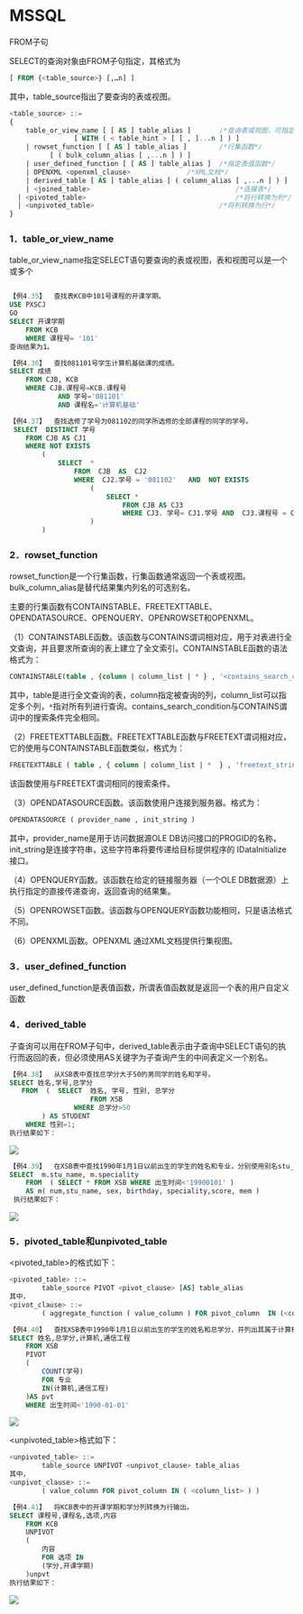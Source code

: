 # MSSQL

FROM子句

SELECT的查询对象由FROM子句指定，其格式为

```sql
[ FROM {<table_source>} [,…n] ]
```

其中，table_source指出了要查询的表或视图。

```sql
<table_source> ::= 
{
    table_or_view_name [ [ AS ] table_alias ] 		/*查询表或视图，可指定别名*/
        		[ WITH ( < table_hint > [ [ , ]...n ] ) ] 
    | rowset_function [ [ AS ] table_alias ] 		/*行集函数*/
          [ ( bulk_column_alias [ ,...n ] ) ] 
    | user_defined_function [ [ AS ] table_alias ]	/*指定表值函数*/
    | OPENXML <openxml_clause> 				/*XML文档*/
    | derived_table [ AS ] table_alias [ ( column_alias [ ,...n ] ) ] 		/*子查询*/
    | <joined_table> 									/*连接表*/
  | <pivoted_table> 									/*将行转换为列*/
  | <unpivoted_table> 								/*将列转换为行*/
}
```

### 1．table_or_view_name

table_or_view_name指定SELECT语句要查询的表或视图，表和视图可以是一个或多个


```sql

【例4.35】  查找表KCB中101号课程的开课学期。
USE PXSCJ 
GO
SELECT 开课学期
	FROM KCB
	WHERE 课程号= '101'
查询结果为1。

【例4.36】  查找081101号学生计算机基础课的成绩。
SELECT 成绩
	FROM CJB, KCB
	WHERE CJB.课程号=KCB.课程号
			AND 学号='081101' 
			AND 课程名='计算机基础'

【例4.37】  查找选修了学号为081102的同学所选修的全部课程的同学的学号。
 SELECT  DISTINCT 学号
	FROM CJB AS CJ1
	WHERE NOT EXISTS
		(  
			SELECT  *
				FROM  CJB  AS  CJ2
				WHERE  CJ2.学号 = '081102'   AND  NOT EXISTS
					(   
						SELECT *
							FROM CJB AS CJ3
							WHERE CJ3. 学号= CJ1.学号 AND  CJ3.课程号 = CJ2.课程号
					)
		)
```



### 2．rowset_function

rowset_function是一个行集函数，行集函数通常返回一个表或视图。bulk_column_alias是替代结果集内列名的可选别名。

主要的行集函数有CONTAINSTABLE、FREETEXTTABLE、OPENDATASOURCE、OPENQUERY、OPENROWSET和OPENXML。

（1）CONTAINSTABLE函数。该函数与CONTAINS谓词相对应，用于对表进行全文查询，并且要求所查询的表上建立了全文索引。CONTAINSTABLE函数的语法格式为：

```sql
CONTAINSTABLE(table , {column | column_list | * } , '<contains_search_condition>' [ , top_n_by_rank ] )
```
其中，table是进行全文查询的表，column指定被查询的列，column_list可以指定多个列，`*`指对所有列进行查询。contains_search_condition与CONTAINS谓词中的搜索条件完全相同。

（2）FREETEXTTABLE函数。FREETEXTTABLE函数与FREETEXT谓词相对应，它的使用与CONTAINSTABLE函数类似，格式为：
```sql
FREETEXTTABLE ( table , { column | column_list | *  } , 'freetext_string'  [ , top_n_by_rank ] )
```
该函数使用与FREETEXT谓词相同的搜索条件。

（3）OPENDATASOURCE函数。该函数使用户连接到服务器。格式为：
```sql
OPENDATASOURCE ( provider_name , init_string )
```
其中，provider_name是用于访问数据源OLE DB访问接口的PROGID的名称， init_string是连接字符串，这些字符串将要传递给目标提供程序的 IDataInitialize 接口。

（4）OPENQUERY函数。该函数在给定的链接服务器（一个OLE DB数据源）上执行指定的直接传递查询，返回查询的结果集。

（5）OPENROWSET函数。该函数与OPENQUERY函数功能相同，只是语法格式不同。

（6）OPENXML函数。OPENXML 通过XML文档提供行集视图。

### 3．user_defined_function

user_defined_function是表值函数，所谓表值函数就是返回一个表的用户自定义函数

### 4．derived_table

子查询可以用在FROM子句中，derived_table表示由子查询中SELECT语句的执行而返回的表，但必须使用AS关键字为子查询产生的中间表定义一个别名。

```sql
【例4.38】  从XSB表中查找总学分大于50的男同学的姓名和学号。
SELECT 姓名,学号,总学分
   FROM  (  SELECT  姓名, 学号, 性别, 总学分
                 	FROM XSB
				WHERE 总学分>50
		) AS STUDENT
    WHERE 性别=1;
执行结果如下：
```

![](https://cdn.jsdelivr.net/gh/ZanderZhao/img20/file/20200121235831.png)

```sql
【例4.39】  在XSB表中查找1990年1月1日以前出生的学生的姓名和专业，分别使用别名stu_name和speciality表示。
SELECT  m.stu_name, m.speciality
	FROM  ( SELECT * FROM XSB WHERE 出生时间<'19900101' )  
	AS m( num,stu_name, sex, birthday, speciality,score, mem )
 执行结果如下：
```


![](https://cdn.jsdelivr.net/gh/ZanderZhao/img20/file/20200121235832.png)



### 5．pivoted_table和unpivoted_table

<pivoted_table>的格式如下：

```sql
<pivoted_table> ::=
        table_source PIVOT <pivot_clause> [AS] table_alias
其中，
<pivot_clause> ::=
        ( aggregate_function ( value_column ) FOR pivot_column  IN (<column_list>) )
```

```sql
【例4.40】  查找XSB表中1990年1月1日以前出生的学生的姓名和总学分，并列出其属于计算机专业还是通信工程专业的情况，1表示是，0表示否。
SELECT 姓名,总学分,计算机,通信工程
	FROM XSB
	PIVOT
	(
		COUNT(学号)
		FOR 专业
		IN(计算机,通信工程)
	)AS pvt
	WHERE 出生时间<'1990-01-01'
```


![](https://cdn.jsdelivr.net/gh/ZanderZhao/img20/file/20200121235833.png)

<unpivoted_table>格式如下：
```sql
<unpivoted_table> ::=
        table_source UNPIVOT <unpivot_clause> table_alias
其中，
<unpivot_clause> ::=
        ( value_column FOR pivot_column IN ( <column_list> ) )

```


```sql
【例4.41】  将KCB表中的开课学期和学分列转换为行输出。
SELECT 课程号,课程名,选项,内容
	FROM KCB
	UNPIVOT
	(
		内容
		FOR 选项 IN
		(学分,开课学期)
	)unpvt
执行结果如下：
```



![](https://cdn.jsdelivr.net/gh/ZanderZhao/img20/file/20200121235834.png)
















